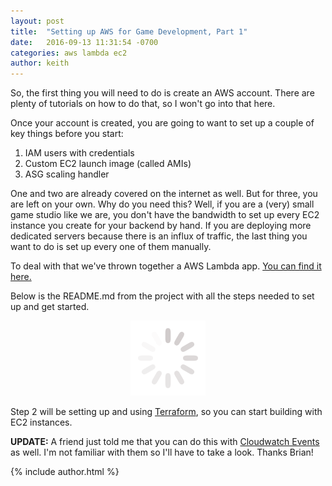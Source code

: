 ```yaml
---
layout: post
title:  "Setting up AWS for Game Development, Part 1"
date:   2016-09-13 11:31:54 -0700
categories: aws lambda ec2
author: keith
---
```


So, the first thing you will need to do is create an AWS account. There are plenty of tutorials on how to do that, so I won't go into that here. 

Once your account is created, you are going to want to set up a couple of key things before you start:

1. IAM users with credentials
2. Custom EC2 launch image (called AMIs) 
3. ASG scaling handler

One and two are already covered on the internet as well. But for three, you are left on your own. Why do you need this? Well, if you are a (very) small game studio 
like we are, you don't have the bandwidth to set up every EC2 instance you create for your backend by hand. If you are deploying more dedicated servers because there 
is an influx of traffic, the last thing you want to do is set up every one of them manually.  

To deal with that we've thrown together a AWS Lambda app. [You can find it here.](https://github.com/gruegames/lambda_sns_ec2_scaling)

Below is the README.md from the project with all the steps needed to set up and get started. 
 
<div class="project-wrapper">
    <p align="center">
        <img src="/img/loader.gif" />
    </p>
</div>

<script type="text/javascript">
$( document ).ready(function() {
    var req_data = {"githuburl": "https://raw.githubusercontent.com/gruegames/lambda_sns_ec2_scaling/master/README.md"};
    
    $.ajax({
        url: 'https://1r6a82hlr0.execute-api.us-east-1.amazonaws.com/prod/parse',
        method: 'POST',
        data: JSON.stringify(req_data),
        dataType: 'json',
        crossDomain: true,
        headers: {
            'X-Api-Key': 'QGTJTaLhDM8dNi11TC0vCwEIX7luKWM8NKChBrN4'
        },
        contentType: 'application/json',
        success: function(data) {
            $(".project-wrapper").html(data.value);
            $(".project-wrapper").find("pre").addClass("prettyprint");
            prettyPrint();
        }
    });
});
</script>

Step 2 will be setting up and using [Terraform](https://www.terraform.io/), so you can start building with EC2 instances.

**UPDATE:** A friend just told me that you can do this with [Cloudwatch Events](https://docs.aws.amazon.com/AmazonCloudWatch/latest/events/WhatIsCloudWatchEvents.html) as well. 
I'm not familiar with them so I'll have to take a look. Thanks Brian!

{% include author.html %}